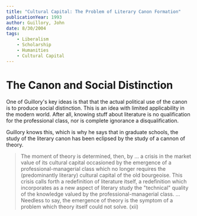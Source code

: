 ```yaml
---
title: "Cultural Capital: The Problem of Literary Canon Formation"
publicationYear: 1993
author: Guillory, John
date: 8/30/2004
tags:
    - Liberalism
    - Scholarship
    - Humanities
    - Cultural Capital
---
```


# The Canon and Social Distinction

One of Guillory's key ideas is that that the actual political use of the canon is to produce social distinction. This is an idea with limited applicability in the modern world. After all, knowing stuff about literature is no qualification for the professional class, nor is complete ignorance a disqualification. 

Guillory knows this, which is why he says that in graduate schools, the study of the literary canon has been eclipsed by the study of a cannon of theory.

> The moment of theory is determined, then, by ... a crisis in the market value of its cultural capital occasioned by the emergence of a professional-managerial class which no longer requires the (predominantly literary) cultural capital of the old bourgeoise. This crisis calls forth a redefinition of literature itself, a redefinition which incorporates as a new aspect of literary study the "technical" quality of the knowledge valued by the professional-managerial class. ... Needless to say, the emergence of theory is the symptom of a problem which theory itself could not solve. (xii)
